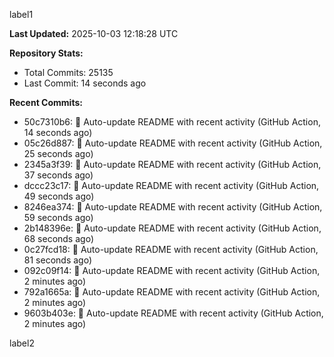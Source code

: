 
label1 
<!-- ACTIVITY_START -->
**Last Updated:** 2025-10-03 12:18:28 UTC

**Repository Stats:**
- Total Commits: 25135
- Last Commit: 14 seconds ago

**Recent Commits:**
- 50c7310b6: 🤖 Auto-update README with recent activity (GitHub Action, 14 seconds ago)
- 05c26d887: 🤖 Auto-update README with recent activity (GitHub Action, 25 seconds ago)
- 2345a3f39: 🤖 Auto-update README with recent activity (GitHub Action, 37 seconds ago)
- dccc23c17: 🤖 Auto-update README with recent activity (GitHub Action, 49 seconds ago)
- 8246ea374: 🤖 Auto-update README with recent activity (GitHub Action, 59 seconds ago)
- 2b148396e: 🤖 Auto-update README with recent activity (GitHub Action, 68 seconds ago)
- 0c27fcd18: 🤖 Auto-update README with recent activity (GitHub Action, 81 seconds ago)
- 092c09f14: 🤖 Auto-update README with recent activity (GitHub Action, 2 minutes ago)
- 792a1665a: 🤖 Auto-update README with recent activity (GitHub Action, 2 minutes ago)
- 9603b403e: 🤖 Auto-update README with recent activity (GitHub Action, 2 minutes ago)
<!-- ACTIVITY_END -->

label2
